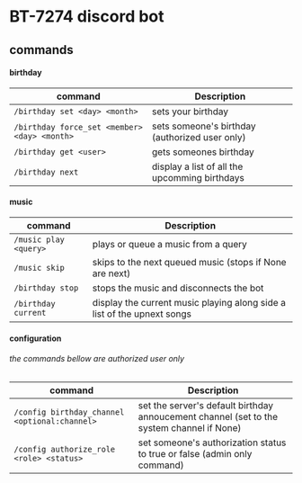 # BT-7274 discord bot

## commands

#### birthday
| command | Description |
| ----------- | ----------- |
| `/birthday set <day> <month>` | sets your birthday |
| `/birthday force_set <member> <day> <month>` | sets someone's birthday (authorized user only) |
| `/birthday get <user>` | gets someones birthday | 
| `/birthday next` | display a list of all the upcomming birthdays |

#### music

| command | Description |
| ----------- | ----------- |
| `/music play <query>` | plays or queue a music from a query |
| `/music skip` | skips to the next queued music (stops if None are next) |
| `/birthday stop` | stops the music and disconnects the bot | 
| `/birthday current` | display the current music playing along side a list of the upnext songs |

#### configuration

###### the commands bellow are authorized user only
| command | Description |
| ----------- | ----------- |
| `/config birthday_channel <optional:channel>` | set the server's default birthday annoucement channel (set to the system channel if None) |
| `/config authorize_role <role> <status>` | set someone's authorization status to true or false (admin only command) |

